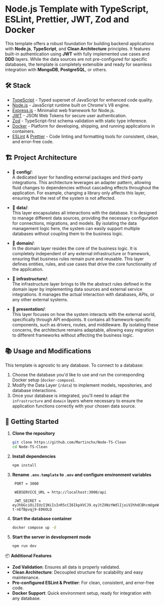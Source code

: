 # Node.js Template with TypeScript, ESLint, Prettier, JWT, Zod and Docker

This template offers a robust foundation for building backend applications with **Node.js**, **TypeScript**, and **Clean Architecture** principles. It features built-in authentication using **JWT** with fully implemented use cases and **DDD** layers. While the data sources are not pre-configured for specific databases, the template is completely extensible and ready for seamless integration with **MongoDB**, **PostgreSQL**, or others.

## 🛠️ Stack

- [TypeScript](https://www.typescriptlang.org) - Typed superset of JavaScript for enhanced code quality.
- [Node.js](https://nodejs.org) - JavaScript runtime built on Chrome's V8 engine.
- [Express.js](https://expressjs.com) - Minimalist web framework for Node.js.
- [JWT](https://jwt.io/introduction) - JSON Web Tokens for secure user authentication.
- [Zod](https://zod.dev) - TypeScript-first schema validation with static type inference.
- [Docker](https://www.docker.com) - Platform for developing, shipping, and running applications in containers.
- [ESLint](https://eslint.org) & [Prettier](https://prettier.io) - Code linting and formatting tools for consistent, clean, and error-free code.

## 🏗️ Project Architecture

- 📂 **config/**:  
  A dedicated layer for handling external packages and third-party integrations. This architecture leverages an adapter pattern, allowing fluid changes to dependencies without cascading effects throughout the application. For example, changing a library only affects this layer, ensuring that the rest of the system is not affected.

- 📂 **data/**:  
  This layer encapsulates all interactions with the database. It is designed to manage different data sources, providing the necessary configuration for connections, migrations, and models. By isolating the data management logic here, the system can easily support multiple databases without coupling them to the business logic.

- 📂 **domain/**:  
  In the domain layer resides the core of the business logic. It is completely independent of any external infrastructure or framework, ensuring that business rules remain pure and reusable. This layer defines entities, rules, and use cases that drive the core functionality of the application.

- 📂 **infrastructure/**:  
  The infrastructure layer brings to life the abstract rules defined in the domain layer by implementing data sources and external service integrations. It manages the actual interaction with databases, APIs, or any other external systems.

- 📂 **presentation/**:  
  This layer focuses on how the system interacts with the external world, specifically through API endpoints. It contains all framework-specific components, such as drivers, routes, and middleware. By isolating these concerns, the architecture remains adaptable, allowing easy migration to different frameworks without affecting the business logic.

## 📚 Usage and Modifications

This template is agnostic to any database. To connect to a database:

1. Choose the database you'd like to use and run the corresponding Docker setup (`docker-compose`).
2. Modify the Data Layer (`/data`) to implement models, repositories, and database interactions.
3. Once your database is integrated, you'll need to adapt the `infrastructure` and `domain` layers where necessary to ensure the application functions correctly with your chosen data source.

## 🚀 Getting Started

1. **Clone the repository**

   ```bash
   git clone https://github.com/Martinchx/Node-TS-Clean
   cd Node-TS-Clean
   ```

2. **Install dependencies**

   ```bash
   npm install
   ```

3. **Rename `.env.template` to `.env` and configure environment variables**

   ```env
    PORT = 3000

    WEBSERVICE_URL = http://localhost:3000/api

    JWT_SECRET = eyJhbGciOiJIUzI1NiIsInR5cCI6IkpXVCJ9.eyJtZXNzYWdlIjoiV2hhdCBhcmUgeW91IHRyeWluZyB0byBkbz8iLCJpYXQiOjE3MDM4MTg0NzcsImV4cCI6MTcwMzgyNTY3N30.2WPBN1qBJ5Ry0qvu3hSjVvxV-t-nEfBpvqj9-E06OLQ
   ```

4. **Start the database container**

   ```bash
   docker compose up -d

   ```

5. **Start the server in development mode**
   ```bash
   npm run dev
   ```

📦 **Additional Features**

- **Zod Validation**: Ensures all data is properly validated.
- **Clean Architecture**: Decoupled structure for scalability and easy maintenance.
- **Pre-configured ESLint & Prettier**: For clean, consistent, and error-free code.
- **Docker Support**: Quick environment setup, ready for integration with any database.
